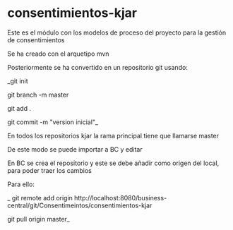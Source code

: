 consentimientos-kjar
=============================

Este es el módulo con los modelos de proceso del proyecto para la gestión de consentimientos

Se ha creado con el arquetipo mvn

Posteriormente se ha convertido en un repositorio git usando:

_git init

git branch -m master

git add .

git commit -m "version inicial"_

En todos los repositorios kjar la rama principal tiene que llamarse master

De este modo se puede importar a BC y editar

En BC se crea el repositorio y este se debe añadir como origen del local, para poder traer los cambios

Para ello:

 _ git remote add origin http://localhost:8080/business-central/git/Consentimeintos/consentimientos-kjar

 git pull origin master_